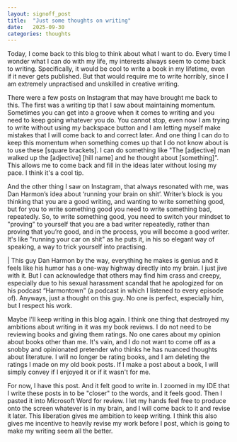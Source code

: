 ```yaml
---
layout: signoff_post
title:  "Just some thoughts on writing"
date:   2025-09-30
categories: thoughts
---
```


Today, I come back to this blog to think about what I want to do. Every time I wonder what I can do with my life, my interests always seem to come back to writing. Specifically, it would be cool to write a book in my lifetime, even if it never gets published. But that would require me to write horribly, since I am extremely unpractised and unskilled in creative writing. 

There were a few posts on Instagram that may have brought me back to this. The first was a writing tip that I saw about maintaining momentum. Sometimes you can get into a groove when it comes to writing and you need to keep going whatever you do. You cannot stop, even now I am trying to write without using my backspace button and I am letting myself make mistakes that I will come back to and correct later. And one thing I can do to keep this momentum when something comes up that I do not know about is to use these [square brackets]. I can do something like "The [adjective] man walked up the [adjective] [hill name] and he thought about [something]". This allows me to come back and fill in the ideas later without losing my pace. I think it's a cool tip.

And the other thing I saw on Instagram, that always resonated with me, was Dan Harmon’s idea about ‘running your brain on shit’. Writer’s block is you thinking that you are a good writing, and wanting to write something good, but for you to write something good you need to write something bad, repeatedly. So, to write something good, you need to switch your mindset to "proving" to yourself that you are a bad writer repeatedly, rather than proving that you’re good, and in the process, you will become a good writer.  It's like "running your car on shit" as he puts it, in his so elegant way of speaking, a way to trick yourself into practising. 

| This guy Dan Harmon by the way, everything he makes is genius and it feels like his humor has a one-way highway directly into my brain. I just jive with it. But I can acknowledge that others may find him crass and creepy, especially due to his sexual harassment scandal that he apologized for on his podcast “Harmontown” (a podcast in which I listened to every episode of). Anyways, just a thought on this guy. No one is perfect, especially him, but I respect his work. 

Maybe I'll keep writing in this blog again. I think one thing that destroyed my ambitions about writing in it was my book reviews. I do not need to be reviewing books and giving them ratings. No one cares about my opinion about books other than me. It's vain, and I do not want to come off as a snobby and opinionated pretender who thinks he has nuanced thoughts about literature. I will no longer be rating books, and I am deleting the ratings I made on my old book posts. If I make a post about a book, I will simply convey if I enjoyed it or if it wasn't for me. 

For now, I have this post. And it felt good to write in. I zoomed in my IDE that I write these posts in to be "closer" to the words, and it feels good. Then I pasted it into Microsoft Word for review. I let my hands feel free to produce onto the screen whatever is in my brain, and I will come back to it and revise it later. This liberation gives me ambition to keep writing. I think this also gives me incentive to heavily revise my work before I post, which is going to make my writing seem all the better.
